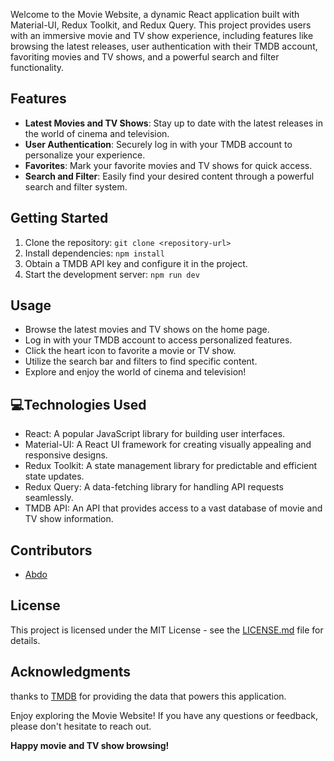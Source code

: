 Welcome to the Movie Website, a dynamic React application built with Material-UI, Redux Toolkit, and Redux Query. This project provides users with an immersive movie and TV show experience, including features like browsing the latest releases, user authentication with their TMDB account, favoriting movies and TV shows, and a powerful search and filter functionality. 

## Features

- **Latest Movies and TV Shows**: Stay up to date with the latest releases in the world of cinema and television.
- **User Authentication**: Securely log in with your TMDB account to personalize your experience.
- **Favorites**: Mark your favorite movies and TV shows for quick access.
- **Search and Filter**: Easily find your desired content through a powerful search and filter system.

## Getting Started

1. Clone the repository: `git clone <repository-url>`
2. Install dependencies: `npm install`
3. Obtain a TMDB API key and configure it in the project.
4. Start the development server: `npm run dev`

## Usage

- Browse the latest movies and TV shows on the home page.
- Log in with your TMDB account to access personalized features.
- Click the heart icon to favorite a movie or TV show.
- Utilize the search bar and filters to find specific content.
- Explore and enjoy the world of cinema and television!

## 💻Technologies Used

- React: A popular JavaScript library for building user interfaces.
- Material-UI: A React UI framework for creating visually appealing and responsive designs.
- Redux Toolkit: A state management library for predictable and efficient state updates.
- Redux Query: A data-fetching library for handling API requests seamlessly.
- TMDB API: An API that provides access to a vast database of movie and TV show information.

## Contributors

- [Abdo](https://github.com/abdo160996)


## License

This project is licensed under the MIT License - see the [LICENSE.md](LICENSE.md) file for details.

## Acknowledgments

thanks to [TMDB](https://www.themoviedb.org/) for providing the data that powers this application.

Enjoy exploring the Movie Website! If you have any questions or feedback, please don't hesitate to reach out.

**Happy movie and TV show browsing!**

